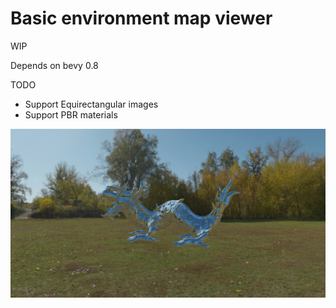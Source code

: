 # Basic environment map viewer

WIP

Depends on bevy 0.8

TODO
- Support Equirectangular images
- Support PBR materials

![Example](demo.jpg)

